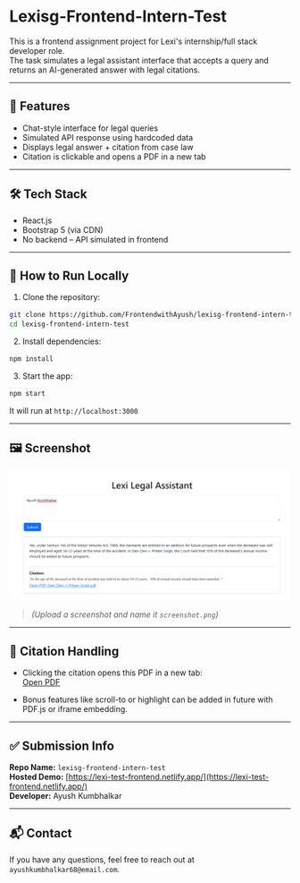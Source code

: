 # Lexisg-Frontend-Intern-Test

This is a frontend assignment project for Lexi's internship/full stack developer role.  
The task simulates a legal assistant interface that accepts a query and returns an AI-generated answer with legal citations.

---

## 📌 Features

- Chat-style interface for legal queries
- Simulated API response using hardcoded data
- Displays legal answer + citation from case law
- Citation is clickable and opens a PDF in a new tab

---

## 🛠️ Tech Stack

- React.js
- Bootstrap 5 (via CDN)
- No backend – API simulated in frontend

---

## 🚀 How to Run Locally

1. Clone the repository:

```bash
git clone https://github.com/FrontendwithAyush/lexisg-frontend-intern-test.git
cd lexisg-frontend-intern-test
```

2. Install dependencies:

```bash
npm install
```

3. Start the app:

```bash
npm start
```

It will run at `http://localhost:3000`

---

## 🖼️ Screenshot

![Lexi Legal Assistant Screenshot](./Screenshots/img1.png)

> *(Upload a screenshot and name it `screenshot.png`)*

---

## 📄 Citation Handling

- Clicking the citation opens this PDF in a new tab:  
[Open PDF](https://lexisingapore-my.sharepoint.com/:b:/g/personal/harshit_lexi_sg/EdOegeiR_gdBvQxdyW4xE6oBCDgj5E4Bo5wjvhPHpqgIuQ?e=TEu4vz)

- Bonus features like scroll-to or highlight can be added in future with PDF.js or iframe embedding.

---

## ✅ Submission Info

**Repo Name:** `lexisg-frontend-intern-test`  
**Hosted Demo:** [https://lexi-test-frontend.netlify.app/](https://lexi-test-frontend.netlify.app/)  
**Developer:** Ayush Kumbhalkar

---

## 📬 Contact

If you have any questions, feel free to reach out at `ayushkumbhalkar68@email.com`.
